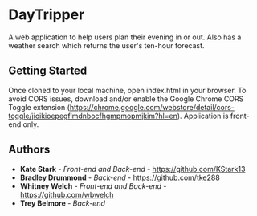 # DayTripper

A web application to help users plan their evening in or out. Also has a weather search which returns the user's ten-hour forecast.

## Getting Started

Once cloned to your local machine, open index.html in your browser. To avoid CORS issues, download and/or enable the Google Chrome CORS Toggle extension (https://chrome.google.com/webstore/detail/cors-toggle/jioikioepegflmdnbocfhgmpmopmjkim?hl=en). Application is front-end only.

## Authors

* **Kate Stark** - *Front-end and Back-end* - https://github.com/KStark13
* **Bradley Drummond** - *Back-end* - https://github.com/tke288
* **Whitney Welch** - *Front-end and Back-end* - https://github.com/wbwelch
* **Trey Belmore** - *Back-end*